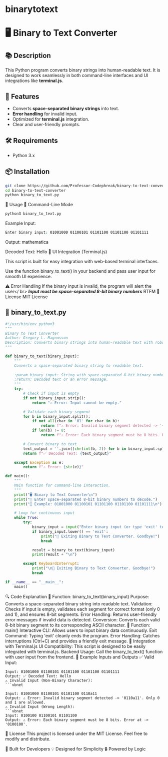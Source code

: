 # binarytotext

# 🖥️ Binary to Text Converter

## 📚 Description

This Python program converts binary strings into human-readable text. It is designed to work seamlessly in both command-line interfaces and UI integrations like **terminal.js**.

## 🚀 Features

- Converts **space-separated binary strings** into text.
- **Error handling** for invalid input.
- Optimized for **terminal.js** integration.
- Clear and user-friendly prompts.

## 🛠️ Requirements

- Python 3.x

## 📦 Installation

```bash
git clone https://github.com/Professor-Codephreak/binary-to-text-converter.git
cd binary-to-text-converter
python binary_to_text.py
```
📖 Usage
🔹 Command-Line Mode
```bash
python3 binary_to_text.py
```
Example Input:

```css
Enter binary input: 01001000 01100101 01101100 01101100 01101111
```
Output:
mathematica

Decoded Text: Hello
🔹 UI Integration (Terminal.js)

This script is built for easy integration with web-based terminal interfaces.

Use the function binary_to_text() in your backend and pass user input for smooth UI experience.

⚠️ Error Handling
If the binary input is invalid, the program will alert the user</ br>
***Input must be space-separated 8-bit binary numbers***
RTFM
📜 License
MIT License

## 📝 **binary_to_text.py**

```python
#!/usr/bin/env python3
"""
Binary to Text Converter
Author: Gregory L. Magnusson
Description: Converts binary strings into human-readable text with robust error handling
"""

def binary_to_text(binary_input):
    """
    Converts a space-separated binary string to readable text.
    
    :param binary_input: String with space-separated 8-bit binary numbers.
    :return: Decoded text or an error message.
    """
    try:
        # Check if input is empty
        if not binary_input.strip():
            return "⚠️ Error: Input cannot be empty."

        # Validate each binary segment
        for b in binary_input.split():
            if not all(char in '01' for char in b):
                return f"⚠️ Error: Invalid binary segment detected -> '{b}'. Only 0 and 1 are allowed."
            if len(b) != 8:
                return f"⚠️ Error: Each binary segment must be 8 bits. Error at -> '{b}'."

        # Convert binary to text
        text_output = ''.join([chr(int(b, 2)) for b in binary_input.split()])
        return f"✅ Decoded Text: {text_output}"

    except Exception as e:
        return f"⚠️ Error: {str(e)}"

def main():
    """
    Main function for command-line interaction.
    """
    print("🖥️ Binary to Text Converter\n")
    print("🔹 Enter space-separated 8-bit binary numbers to decode.")
    print("🔹 Example: 01001000 01100101 01101100 01101100 01101111\n")

    # Loop for continuous input
    while True:
        try:
            binary_input = input("Enter binary input (or type 'exit' to quit): ").strip()
            if binary_input.lower() == 'exit':
                print("👋 Exiting Binary to Text Converter. Goodbye!")
                break

            result = binary_to_text(binary_input)
            print(result + "\n")

        except KeyboardInterrupt:
            print("\n👋 Exiting Binary to Text Converter. Goodbye!")
            break

if __name__ == "__main__":
    main()
```

🔍 Code Explanation
🔹 Function: binary_to_text(binary_input)
Purpose: Converts a space-separated binary string into readable text.
Validation: Checks if input is empty, validates each segment for correct format (only 0 and 1), and ensures 8-bit segments.
Error Handling: Returns user-friendly error messages if invalid data is detected.
Conversion: Converts each valid 8-bit binary segment to its corresponding ASCII character.
🔹 Function: main()
Interactive CLI: Allows users to input binary data continuously.
Exit Command: Typing 'exit' cleanly ends the program.
Error Handling: Catches interruptions (Ctrl+C) and provides a friendly exit message.
🔌 Integration with Terminal.js
UI Compatibility: This script is designed to be easily integrated with terminal.js.
Backend Usage: Call the binary_to_text() function with user input from the frontend.
🔎 Example Inputs and Outputs
✅ Valid Input:
```vbnet
Input: 01001000 01100101 01101100 01101100 01101111
Output: ✅ Decoded Text: Hello
⚠️ Invalid Input (Non-Binary Character):
```vbnet

Input: 01001000 01100101 01101100 0110a11
Output: ⚠️ Error: Invalid binary segment detected -> '0110a11'. Only 0 and 1 are allowed.
⚠️ Invalid Input (Wrong Length):
```vbnet
Input: 0100100 01100101 01101100
Output: ⚠️ Error: Each binary segment must be 8 bits. Error at -> '0100100'.
```

📄 License
This project is licensed under the MIT License. Feel free to modify and distribute.

🔧 Built for Developers
💡 Designed for Simplicity
🔒 Powered by Logic
